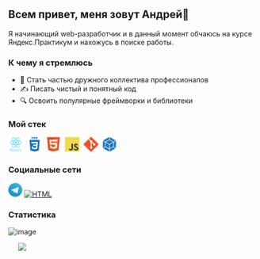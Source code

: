 ## Всем привет, меня зовут Андрей👋

Я начинающий web-разработчик и в данный момент обчаюсь на курсе Яндекс.Практикум и нахожусь в поиске работы.

### К чему я стремлюсь

- 🤝 Cтать частью дружного коллектива профессионалов
- ✍️ Писать чистый и понятный код
- 🔍 Освоить полулярные фреймворки и библиотеки

### Мой стек

<p>
  <img src="https://github.com/devicons/devicon/blob/master/icons/react/react-original-wordmark.svg" title="React" alt="React" width="30" height="30"/>&nbsp;
  <img src="https://github.com/devicons/devicon/blob/master/icons/css3/css3-plain-wordmark.svg"  title="CSS3" alt="CSS" width="30" height="30"/>&nbsp;
  <img src="https://github.com/devicons/devicon/blob/master/icons/html5/html5-original.svg" title="HTML5" alt="HTML" width="30" height="30"/>&nbsp;
  <img src="https://github.com/devicons/devicon/blob/master/icons/javascript/javascript-original.svg" title="JavaScript" alt="JavaScript" width="30" height="30"/>&nbsp;
  <img src="https://github.com/devicons/devicon/blob/master/icons/git/git-original.svg" title="Git" alt="Git" width="30" height="30"/>&nbsp;
  <img src="https://github.com/devicons/devicon/blob/master/icons/webpack/webpack-plain.svg" title="Webpack" alt="Webpack" width="30" height="30"/>
</p>

### Социальные сети

<p>
<a href="https://t.me/andrey_salnikov"><img src="https://raw.githubusercontent.com/github/explore/80688e429a7d4ef2fca1e82350fe8e3517d3494d/topics/telegram/telegram.png" alt="HTML" height="28"></a>
<a href="https://vk.com/id80297180"><img src="https://user-images.githubusercontent.com/2528627/199953526-9ed0c84c-5b7c-4239-ac55-4441c49d3f3b.png" alt="HTML" height="30"></a>
</p>

### Статистика
![image](https://www.codewars.com/users/AndreiSalnikov/badges/large)


<!-- [![Andrey's GitHub stats-Dark](https://github-readme-stats.vercel.app/api?username=AndreiSalnikov&hide=stars,issues&show_icons=true&locale=ru&custom_title=%D0%A1%D1%82%D0%B0%D1%82%D0%B8%D1%81%D1%82%D0%B8%D0%BA%D0%B0%20Github%20%D0%BF%D0%BE%D0%BB%D1%8C%D0%B7%D0%BE%D0%B2%D0%B0%D1%82%D0%B5%D0%BB%D1%8F%20%D0%90%D0%BD%D0%B4%D1%80%D0%B5%D0%B9&theme=dracula#gh-dark-mode-only)](https://github.com/anuraghazra/github-readme-stats#gh-dark-mode-only)

[![Andrey's GitHub lenguages-Dark](https://github-readme-stats.vercel.app/api/top-langs/?username=AndreiSalnikov&layout=compact&locale=ru&card_width=350&theme=dracula#gh-dark-mode-only)](https://github.com/anuraghazra/github-readme-stats#gh-dark-mode-only)

[![Andrey's GitHub stats-Light](https://github-readme-stats.vercel.app/api?username=AndreiSalnikov&hide=stars,issues&show_icons=true&locale=ru&custom_title=%D0%A1%D1%82%D0%B0%D1%82%D0%B8%D1%81%D1%82%D0%B8%D0%BA%D0%B0%20Github%20%D0%BF%D0%BE%D0%BB%D1%8C%D0%B7%D0%BE%D0%B2%D0%B0%D1%82%D0%B5%D0%BB%D1%8F%20%D0%90%D0%BD%D0%B4%D1%80%D0%B5%D0%B9&theme=default#gh-light-mode-only)](https://github.com/anuraghazra/github-readme-stats#gh-light-mode-only)

[![Andrey's GitHub stats-Light](https://github-readme-stats.vercel.app/api/top-langs/?username=AndreiSalnikov&layout=compact&locale=ru&card_width=350&theme=default#gh-light-mode-only)](https://github.com/anuraghazra/github-readme-stats#gh-light-mode-only)
 -->


<!-- <div>
<a href="https://github-readme-stats.vercel.app/api?username=AndreiSalnikov&hide=stars,issues&theme=dracula&show_icons=true&locale=ru">
  <img  align="left" height="130" style="margin-right: 10px" src="https://github-readme-stats.vercel.app/api?username=AndreiSalnikov&hide=stars,issues&show_icons=true&locale=ru&custom_title=%D0%A1%D1%82%D0%B0%D1%82%D0%B8%D1%81%D1%82%D0%B8%D0%BA%D0%B0%20Github%20%D0%BF%D0%BE%D0%BB%D1%8C%D0%B7%D0%BE%D0%B2%D0%B0%D1%82%D0%B5%D0%BB%D1%8F%20%D0%90%D0%BD%D0%B4%D1%80%D0%B5%D0%B9&theme=dracula#gh-dark-mode-only" media="" />
</a>
<a href="https://github-readme-stats.vercel.app/api/top-langs/?username=AndreiSalnikov&layout=compact&theme=dracula&locale=ru">
  <img  height="130" src="https://github-readme-stats.vercel.app/api/top-langs/?username=AndreiSalnikov&layout=compact&locale=ru&card_width=350&theme=dracula#gh-dark-mode-only" />
</a>
</div> -->

<!-- <picture>
<source
        align="left" height="130" style="margin-right: 10px"
  srcset="https://github-readme-stats.vercel.app/api?username=AndreiSalnikov&hide=stars,issues&show_icons=true&locale=ru&custom_title=%D0%A1%D1%82%D0%B0%D1%82%D0%B8%D1%81%D1%82%D0%B8%D0%BA%D0%B0%20Github%20%D0%BF%D0%BE%D0%BB%D1%8C%D0%B7%D0%BE%D0%B2%D0%B0%D1%82%D0%B5%D0%BB%D1%8F%20%D0%90%D0%BD%D0%B4%D1%80%D0%B5%D0%B9&theme=dracula"
  media="(prefers-color-scheme: dark)"
/>
   <source 
          height="130"
  srcset="https://github-readme-stats.vercel.app/api/top-langs/?username=AndreiSalnikov&layout=compact&locale=ru&card_width=350&theme=dracula"
  media="(prefers-color-scheme: dark)"
/> 
<source
  srcset="https://github-readme-stats.vercel.app/api?username=anuraghazra&show_icons=true"
  media="(prefers-color-scheme: light)"
/> 
<img src="https://github-readme-stats.vercel.app/api?username=AndreiSalnikov&hide=stars,issues&show_icons=true" />
</picture> -->

<picture>
<source 
         align="left" height="150" style="margin-right: 10px"
        srcset="https://github-readme-stats.vercel.app/api?username=AndreiSalnikov&show_icons=true&locale=ru&custom_title=%D0%A1%D1%82%D0%B0%D1%82%D0%B8%D1%81%D1%82%D0%B8%D0%BA%D0%B0%20Github%20%D0%BF%D0%BE%D0%BB%D1%8C%D0%B7%D0%BE%D0%B2%D0%B0%D1%82%D0%B5%D0%BB%D1%8F%20%D0%90%D0%BD%D0%B4%D1%80%D0%B5%D0%B9&&hide=stars&theme=dracula"
  media="(prefers-color-scheme: dark)"
/>
  <source 
         align="left" height="150" style="margin-right: 10px"
        srcset="https://github-readme-stats.vercel.app/api?username=AndreiSalnikov&show_icons=true&locale=ru&custom_title=%D0%A1%D1%82%D0%B0%D1%82%D0%B8%D1%81%D1%82%D0%B8%D0%BA%D0%B0%20Github%20%D0%BF%D0%BE%D0%BB%D1%8C%D0%B7%D0%BE%D0%B2%D0%B0%D1%82%D0%B5%D0%BB%D1%8F%20%D0%90%D0%BD%D0%B4%D1%80%D0%B5%D0%B9&&hide=stars"
  media="(prefers-color-scheme: light), (prefers-color-scheme: no-preference)"
/>
<!--   <source 
          height="130" 
  srcset="https://github-readme-stats.vercel.app/api/top-langs/?username=AndreiSalnikov&layout=compact&locale=ru&card_width=350&theme=dracula"
  media="(prefers-color-scheme: dark)"
/> -->
<!-- <source
  srcset="https://github-readme-stats.vercel.app/api?username=AndreiSalnikov&hide=stars,issues&show_icons=true&locale=ru&custom_title=%D0%A1%D1%82%D0%B0%D1%82%D0%B8%D1%81%D1%82%D0%B8%D0%BA%D0%B0%20Github%20%D0%BF%D0%BE%D0%BB%D1%8C%D0%B7%D0%BE%D0%B2%D0%B0%D1%82%D0%B5%D0%BB%D1%8F%20%D0%90%D0%BD%D0%B4%D1%80%D0%B5%D0%B9"
  media="(prefers-color-scheme: light), (prefers-color-scheme: no-preference)"
/> -->
<img src="https://github-readme-stats.vercel.app/api?username=AndreiSalnikov&hide=stars&show_icons=true" />
<!--   <img src="https://github-readme-stats.vercel.app/api/top-langs/?username=AndreiSalnikov&layout=compact&locale=ru&card_width=350" /> -->
</picture>

 
<!--  <picture>
<source 
  srcset="https://github-readme-stats.vercel.app/api?username=anuraghazra&show_icons=true&theme=dracula"
  media="(prefers-color-scheme: dark)"
/>
<source
  srcset="https://github-readme-stats.vercel.app/api?username=anuraghazra&show_icons=true"
  media="(prefers-color-scheme: light), (prefers-color-scheme: no-preference)"
/>
<img src="https://github-readme-stats.vercel.app/api?username=anuraghazra&show_icons=true" />
</picture> -->
